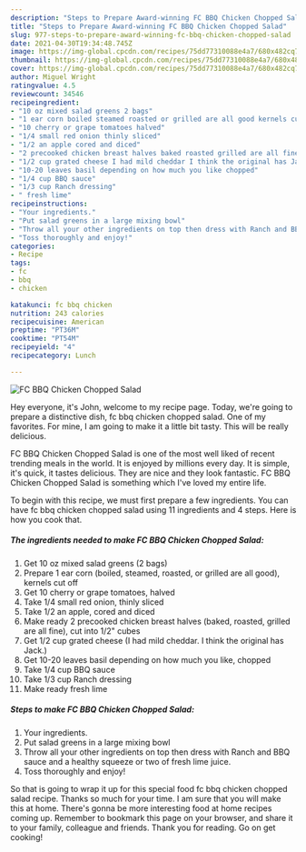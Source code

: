 ```yaml
---
description: "Steps to Prepare Award-winning FC BBQ Chicken Chopped Salad"
title: "Steps to Prepare Award-winning FC BBQ Chicken Chopped Salad"
slug: 977-steps-to-prepare-award-winning-fc-bbq-chicken-chopped-salad
date: 2021-04-30T19:34:48.745Z
image: https://img-global.cpcdn.com/recipes/75dd77310088e4a7/680x482cq70/fc-bbq-chicken-chopped-salad-recipe-main-photo.jpg
thumbnail: https://img-global.cpcdn.com/recipes/75dd77310088e4a7/680x482cq70/fc-bbq-chicken-chopped-salad-recipe-main-photo.jpg
cover: https://img-global.cpcdn.com/recipes/75dd77310088e4a7/680x482cq70/fc-bbq-chicken-chopped-salad-recipe-main-photo.jpg
author: Miguel Wright
ratingvalue: 4.5
reviewcount: 34546
recipeingredient:
- "10 oz mixed salad greens 2 bags"
- "1 ear corn boiled steamed roasted or grilled are all good kernels cut off"
- "10 cherry or grape tomatoes halved"
- "1/4 small red onion thinly sliced"
- "1/2 an apple cored and diced"
- "2 precooked chicken breast halves baked roasted grilled are all fine cut into 12 cubes"
- "1/2 cup grated cheese I had mild cheddar I think the original has Jack"
- "10-20 leaves basil depending on how much you like chopped"
- "1/4 cup BBQ sauce"
- "1/3 cup Ranch dressing"
- " fresh lime"
recipeinstructions:
- "Your ingredients."
- "Put salad greens in a large mixing bowl"
- "Throw all your other ingredients on top then dress with Ranch and BBQ sauce and a healthy squeeze or two of fresh lime juice."
- "Toss thoroughly and enjoy!"
categories:
- Recipe
tags:
- fc
- bbq
- chicken

katakunci: fc bbq chicken 
nutrition: 243 calories
recipecuisine: American
preptime: "PT36M"
cooktime: "PT54M"
recipeyield: "4"
recipecategory: Lunch

---
```



![FC BBQ Chicken Chopped Salad](https://img-global.cpcdn.com/recipes/75dd77310088e4a7/680x482cq70/fc-bbq-chicken-chopped-salad-recipe-main-photo.jpg)

Hey everyone, it's John, welcome to my recipe page. Today, we're going to prepare a distinctive dish, fc bbq chicken chopped salad. One of my favorites. For mine, I am going to make it a little bit tasty. This will be really delicious.



FC BBQ Chicken Chopped Salad is one of the most well liked of recent trending meals in the world. It is enjoyed by millions every day. It is simple, it's quick, it tastes delicious. They are nice and they look fantastic. FC BBQ Chicken Chopped Salad is something which I've loved my entire life.


To begin with this recipe, we must first prepare a few ingredients. You can have fc bbq chicken chopped salad using 11 ingredients and 4 steps. Here is how you cook that.

<!--inarticleads1-->

##### The ingredients needed to make FC BBQ Chicken Chopped Salad:

1. Get 10 oz mixed salad greens (2 bags)
1. Prepare 1 ear corn (boiled, steamed, roasted, or grilled are all good), kernels cut off
1. Get 10 cherry or grape tomatoes, halved
1. Take 1/4 small red onion, thinly sliced
1. Take 1/2 an apple, cored and diced
1. Make ready 2 precooked chicken breast halves (baked, roasted, grilled are all fine), cut into 1/2&#34; cubes
1. Get 1/2 cup grated cheese (I had mild cheddar. I think the original has Jack.)
1. Get 10-20 leaves basil depending on how much you like, chopped
1. Take 1/4 cup BBQ sauce
1. Take 1/3 cup Ranch dressing
1. Make ready  fresh lime




<!--inarticleads2-->

##### Steps to make FC BBQ Chicken Chopped Salad:

1. Your ingredients.
1. Put salad greens in a large mixing bowl
1. Throw all your other ingredients on top then dress with Ranch and BBQ sauce and a healthy squeeze or two of fresh lime juice.
1. Toss thoroughly and enjoy!




So that is going to wrap it up for this special food fc bbq chicken chopped salad recipe. Thanks so much for your time. I am sure that you will make this at home. There's gonna be more interesting food at home recipes coming up. Remember to bookmark this page on your browser, and share it to your family, colleague and friends. Thank you for reading. Go on get cooking!
